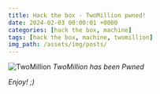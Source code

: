 ```yaml
---
title: Hack the box - TwoMillion pwned!
date: 2024-02-03 00:00:01 +0000
categories: [hack the box, machine]
tags: [hack the box, machine, twomillion]
img_path: /assets/img/posts/
---
```


![TwoMillion](htb-twomillion-pwned.png)
*TwoMillion has been Pwned*

*Enjoy! ;)*
